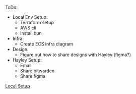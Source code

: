 ToDo:
- Local Env Setup:
  - Terraform setup
  - AWS cli
  - Install bun
- Infra:
  - Create ECS infra diagram
- Design:
  - Figure out how to share designs with Hayley (figma?)
- Hayley Setup:
  - Email
  - Share bitwarden
  - Share figma

[Local Setup](https://github.com/Joseph-Lawler/Hayley-Website/blob/main/LOCAL_SETUP.md)
